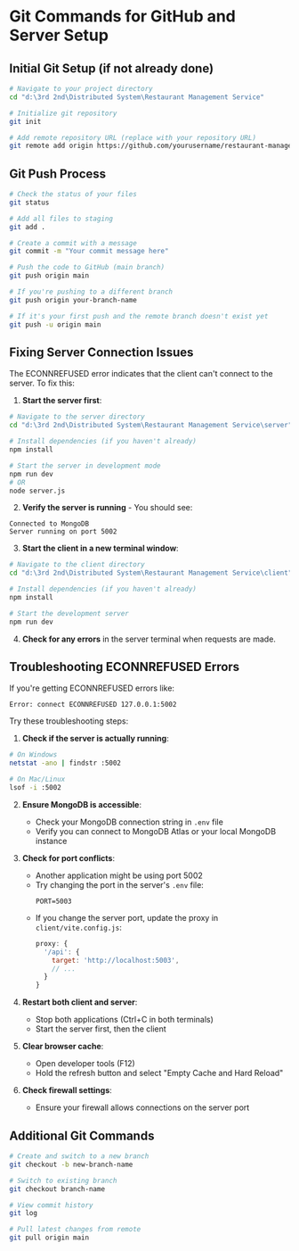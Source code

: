 # Git Commands for GitHub and Server Setup

## Initial Git Setup (if not already done)
```bash
# Navigate to your project directory
cd "d:\3rd 2nd\Distributed System\Restaurant Management Service"

# Initialize git repository
git init

# Add remote repository URL (replace with your repository URL)
git remote add origin https://github.com/yourusername/restaurant-management-service.git
```

## Git Push Process
```bash
# Check the status of your files
git status

# Add all files to staging
git add .

# Create a commit with a message
git commit -m "Your commit message here"

# Push the code to GitHub (main branch)
git push origin main

# If you're pushing to a different branch
git push origin your-branch-name

# If it's your first push and the remote branch doesn't exist yet
git push -u origin main
```

## Fixing Server Connection Issues

The ECONNREFUSED error indicates that the client can't connect to the server. To fix this:

1. **Start the server first**:
```bash
# Navigate to the server directory
cd "d:\3rd 2nd\Distributed System\Restaurant Management Service\server"

# Install dependencies (if you haven't already)
npm install

# Start the server in development mode
npm run dev
# OR
node server.js
```

2. **Verify the server is running** - You should see:
```
Connected to MongoDB
Server running on port 5002
```

3. **Start the client in a new terminal window**:
```bash
# Navigate to the client directory
cd "d:\3rd 2nd\Distributed System\Restaurant Management Service\client"

# Install dependencies (if you haven't already)
npm install

# Start the development server
npm run dev
```

4. **Check for any errors** in the server terminal when requests are made.

## Troubleshooting ECONNREFUSED Errors

If you're getting ECONNREFUSED errors like:
```
Error: connect ECONNREFUSED 127.0.0.1:5002
```

Try these troubleshooting steps:

1. **Check if the server is actually running**:
```bash
# On Windows
netstat -ano | findstr :5002

# On Mac/Linux
lsof -i :5002
```

2. **Ensure MongoDB is accessible**:
   - Check your MongoDB connection string in `.env` file
   - Verify you can connect to MongoDB Atlas or your local MongoDB instance

3. **Check for port conflicts**:
   - Another application might be using port 5002
   - Try changing the port in the server's `.env` file:
     ```
     PORT=5003
     ```
   - If you change the server port, update the proxy in `client/vite.config.js`:
     ```js
     proxy: {
       '/api': {
         target: 'http://localhost:5003',
         // ...
       }
     }
     ```

4. **Restart both client and server**:
   - Stop both applications (Ctrl+C in both terminals)
   - Start the server first, then the client

5. **Clear browser cache**:
   - Open developer tools (F12)
   - Hold the refresh button and select "Empty Cache and Hard Reload"

6. **Check firewall settings**:
   - Ensure your firewall allows connections on the server port

## Additional Git Commands
```bash
# Create and switch to a new branch
git checkout -b new-branch-name

# Switch to existing branch
git checkout branch-name

# View commit history
git log

# Pull latest changes from remote
git pull origin main
```
